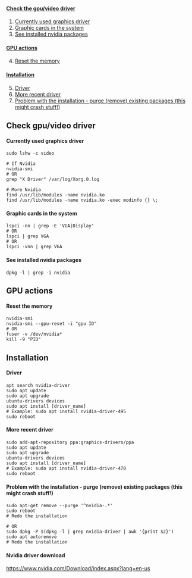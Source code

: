 #### [Check the gpu/video driver](https://github.com/dmfow/CheatSheets/blob/main/Ubuntu%20Graphics.md#check-gpuvideo-driver)
1. [Currently used graphics driver](https://github.com/dmfow/CheatSheets/blob/main/Ubuntu%20Graphics.md#currently-used-graphics-driver)
2. [Graphic cards in the system](https://github.com/dmfow/CheatSheets/blob/main/Ubuntu%20Graphics.md#graphic-cards-in-the-system)
3. [See installed nvidia packages](https://github.com/dmfow/CheatSheets/blob/main/Ubuntu%20Graphics.md#see-installed-nvidia-packages)

#### [GPU actions](https://github.com/dmfow/CheatSheets/blob/main/Ubuntu%20Graphics.md#reset-and-do-stuff-1)
4. [Reset the memory](https://github.com/dmfow/CheatSheets/blob/main/Ubuntu%20Graphics.md#reset-the-memory)

#### [Installation](https://github.com/dmfow/CheatSheets/blob/main/Ubuntu%20Graphics.md#installation-1)
5. [Driver](https://github.com/dmfow/CheatSheets/blob/main/Ubuntu%20Graphics.md#driver)
6. [More recent driver](https://github.com/dmfow/CheatSheets/blob/main/Ubuntu%20Graphics.md#more-recent-driver)
7. [Problem with the installation - purge (remove) existing packages (this might crash stuff!)](https://github.com/dmfow/CheatSheets/blob/main/Ubuntu%20Graphics.md#problem-with-the-installation---purge-remove-existing-packages-this-might-crash-stuff)


## Check gpu/video driver
#### Currently used graphics driver
```
sudo lshw -c video

# If Nvidia
nvidia-smi
# OR
grep "X Driver" /var/log/Xorg.0.log

# More Nvidia
find /usr/lib/modules -name nvidia.ko
find /usr/lib/modules -name nvidia.ko -exec modinfo {} \;

```

#### Graphic cards in the system
```
lspci -nn | grep -E 'VGA|Display'
# OR
lspci | grep VGA
# OR
lspci -vnn | grep VGA
```
#### See installed nvidia packages
```
dpkg -l | grep -i nvidia
```

## GPU actions
#### Reset the memory
```
nvidia-smi
nvidia-smi --gpu-reset -i "gpu ID"
# OR
fuser -v /dev/nvidia*
kill -9 "PID"
```


## Installation

#### Driver
```
apt search nvidia-driver
sudo apt update
sudo apt upgrade
ubuntu-drivers devices
sudo apt install [driver_name]
# Example: sudo apt install nvidia-driver-495
sudo reboot
```

#### More recent driver
```
sudo add-apt-repository ppa:graphics-drivers/ppa
sudo apt update
sudo apt upgrade
ubuntu-drivers devices
sudo apt install [driver_name]
# Example: sudo apt install nvidia-driver-470
sudo reboot
```

#### Problem with the installation - purge (remove) existing packages (this might crash stuff!)
```
sudo apt-get remove --purge '^nvidia-.*'
sudo reboot
# Redo the installation

# OR
sudo dpkg -P $(dpkg -l | grep nvidia-driver | awk '{print $2}')
sudo apt autoremove
# Redo the installation
```
#### Nvidia driver download
https://www.nvidia.com/Download/index.aspx?lang=en-us

